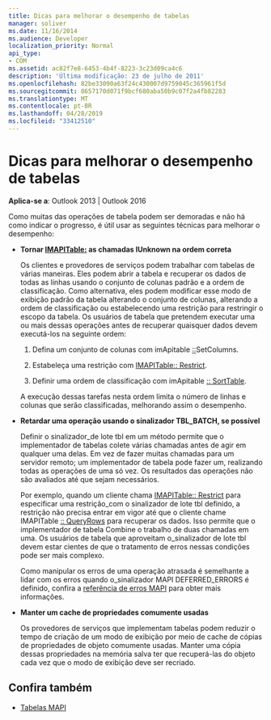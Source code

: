 ```yaml
---
title: Dicas para melhorar o desempenho de tabelas
manager: soliver
ms.date: 11/16/2014
ms.audience: Developer
localization_priority: Normal
api_type:
- COM
ms.assetid: ac82f7e8-6453-4b4f-8223-3c23d09ca4c6
description: 'Última modificação: 23 de julho de 2011'
ms.openlocfilehash: 82be33090a63f24c430007d9759045c365961f5d
ms.sourcegitcommit: 8657170d071f9bcf680aba50b9c07f2a4fb82283
ms.translationtype: MT
ms.contentlocale: pt-BR
ms.lasthandoff: 04/28/2019
ms.locfileid: "33412510"
---
```

# <a name="tips-for-better-table-performance"></a>Dicas para melhorar o desempenho de tabelas
  
**Aplica-se a**: Outlook 2013 | Outlook 2016 
  
Como muitas das operações de tabela podem ser demoradas e não há como indicar o progresso, é útil usar as seguintes técnicas para melhorar o desempenho:
  
- **Tornar [IMAPITable:](imapitableiunknown.md) as chamadas IUnknown na ordem correta**
    
   Os clientes e provedores de serviços podem trabalhar com tabelas de várias maneiras. Eles podem abrir a tabela e recuperar os dados de todas as linhas usando o conjunto de colunas padrão e a ordem de classificação. Como alternativa, eles podem modificar esse modo de exibição padrão da tabela alterando o conjunto de colunas, alterando a ordem de classificação ou estabelecendo uma restrição para restringir o escopo da tabela. Os usuários de tabela que pretendem executar uma ou mais dessas operações antes de recuperar quaisquer dados devem executá-los na seguinte ordem:
    
    1. Defina um conjunto de colunas com imApitable [::](imapitable-setcolumns.md)SetColumns.
        
    2. Estabeleça uma restrição com [IMAPITable:: Restrict](imapitable-restrict.md).
        
    3. Definir uma ordem de classificação com imApitable [:: SortTable](imapitable-sorttable.md).
    
    A execução dessas tarefas nesta ordem limita o número de linhas e colunas que serão classificadas, melhorando assim o desempenho.
    
- **Retardar uma operação usando o sinalizador TBL_BATCH, se possível**
    
    Definir o sinalizador\_de lote tbl em um método permite que o implementador de tabelas colete várias chamadas antes de agir em qualquer uma delas. Em vez de fazer muitas chamadas para um servidor remoto; um implementador de tabela pode fazer um, realizando todas as operações de uma só vez. Os resultados das operações não são avaliados até que sejam necessários. 
    
    Por exemplo, quando um cliente chama [IMAPITable:: Restrict](imapitable-restrict.md) para especificar uma restrição\_com o sinalizador de lote tbl definido, a restrição não precisa entrar em vigor até que o cliente chame IMAPITable [:: QueryRows](imapitable-queryrows.md) para recuperar os dados. Isso permite que o implementador de tabela Combine o trabalho de duas chamadas em uma. Os usuários de tabela que aproveitam o\_sinalizador de lote tbl devem estar cientes de que o tratamento de erros nessas condições pode ser mais complexo. 
    
    Como manipular os erros de uma operação atrasada é semelhante a lidar com os erros quando o\_sinalizador MAPI DEFERRED_ERRORS é definido, confira a [referência de erros MAPI](deferring-mapi-errors.md) para obter mais informações. 
    
- **Manter um cache de propriedades comumente usadas**
    
    Os provedores de serviços que implementam tabelas podem reduzir o tempo de criação de um modo de exibição por meio de cache de cópias de propriedades de objeto comumente usadas. Manter uma cópia dessas propriedades na memória salva ter que recuperá-las do objeto cada vez que o modo de exibição deve ser recriado.
    
## <a name="see-also"></a>Confira também

- [Tabelas MAPI](mapi-tables.md)

